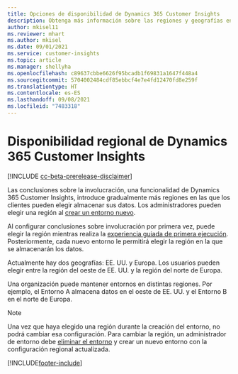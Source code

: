 ```yaml
---
title: Opciones de disponibilidad de Dynamics 365 Customer Insights
description: Obtenga más información sobre las regiones y geografías en las que se implementa el servicio.
author: mkisel11
ms.reviewer: mhart
ms.author: mkisel
ms.date: 09/01/2021
ms.service: customer-insights
ms.topic: article
ms.manager: shellyha
ms.openlocfilehash: c89637cbbe6626f95bcadb1f69831a1647f448a4
ms.sourcegitcommit: 5704002484cdf85ebbcf4e7e4fd12470fd8e259f
ms.translationtype: HT
ms.contentlocale: es-ES
ms.lasthandoff: 09/08/2021
ms.locfileid: "7483318"
---
```

# <a name="regional-availability-for-dynamics-365-customer-insights"></a>Disponibilidad regional de Dynamics 365 Customer Insights

[!INCLUDE [cc-beta-prerelease-disclaimer](includes/cc-beta-prerelease-disclaimer.md)]

Las conclusiones sobre la involucración, una funcionalidad de Dynamics 365 Customer Insights, introduce gradualmente más regiones en las que los clientes pueden elegir almacenar sus datos. Los administradores pueden elegir una región al [crear un entorno nuevo](manage-environments-workspaces.md#create-an-environment). 

Al configurar conclusiones sobre involucración por primera vez, puede elegir la región mientras realiza la [experiencia guiada de primera ejecución](quickstart.md). Posteriormente, cada nuevo entorno le permitirá elegir la región en la que se almacenarán los datos.

Actualmente hay dos geografías: EE. UU. y Europa. Los usuarios pueden elegir entre la región del oeste de EE. UU. y la región del norte de Europa.

Una organización puede mantener entornos en distintas regiones. Por ejemplo, el Entorno A almacena datos en el oeste de EE. UU. y el Entorno B en el norte de Europa.

> [!NOTE]
> Una vez que haya elegido una región durante la creación del entorno, no podrá cambiar esa configuración. Para cambiar la región, un administrador de entorno debe [eliminar el entorno](manage-environments-workspaces.md#delete-an-environment) y crear un nuevo entorno con la configuración regional actualizada.


[!INCLUDE[footer-include](../includes/footer-banner.md)]
